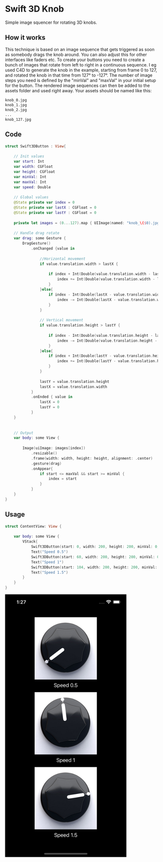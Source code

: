 Swift 3D Knob
===

Simple image squencer for rotating 3D knobs.

## How it works
This technique is based on an image sequence that gets triggered as soon as somebody drags the knob around. You can also adjust this for other interfaces like faders etc. To create your buttons you need to create a bunch of images that rotate from left to right in a continuous sequence. I eg used C4D to generate the knob in the example, starting from frame 0 to 127, and rotated the knob in that time from 127° to -127°. The number of image steps you need is defined by the "minVal" and "maxVal" in your initial setup for the button. The rendered image sequences can then be added to the assets folder and used right away. Your assets should be named like this:

```
knob_0.jpg
knob_1.jpg
knob_2.jpg
...
knob_127.jpg
```

## Code
```swift
struct Swift3DButton : View{
    
    // Init values
    var start: Int
    var width: CGFloat
    var height: CGFloat
    var minVal: Int
    var maxVal: Int
    var speed: Double
    
    // Global values
    @State private var index = 0
    @State private var lastX : CGFloat = 0
    @State private var lastY : CGFloat = 0
    
    private let images = (0...127).map { UIImage(named: "knob_\($0).jpg")! }
    
    // Handle drag rotate
    var drag: some Gesture {
        DragGesture()
            .onChanged {value in
                
                //Horizontal movement
                if value.translation.width > lastX {
                    
                    if index + Int(Double(value.translation.width - lastX) * speed) < maxVal {
                        index += Int(Double(value.translation.width - lastX) * speed)
                    }
                }else{
                    if index - Int(Double(lastX - value.translation.width) * speed) > minVal {
                        index -= Int(Double(lastX - value.translation.width) * speed)
                    }
                }
                
                // Vertical movement
                if value.translation.height > lastY {
                    
                    if index - Int(Double(value.translation.height - lastY) * speed) > minVal {
                        index -= Int(Double(value.translation.height - lastY) * speed)
                    }
                }else{
                    if index + Int(Double(lastY - value.translation.height) * speed) < maxVal {
                        index += Int(Double(lastY - value.translation.height) * speed)
                    }
                }

                lastY = value.translation.height
                lastX = value.translation.width
            }
            .onEnded { value in
                lastX = 0
                lastY = 0
            }
    }
    
    
    // Output
    var body: some View {
        
        Image(uiImage: images[index])
            .resizable()
            .frame(width: width, height: height, alignment: .center)
            .gesture(drag)
            .onAppear{
                if start <= maxVal && start >= minVal {
                    index = start
                }
            }
    }
}
```

## Usage
```swift
struct ContentView: View {

    var body: some View {
        VStack{
            Swift3DButton(start: 0, width: 200, height: 200, minVal: 0, maxVal: 127, speed: 0.5)
            Text("Speed 0.5")
            Swift3DButton(start: 60, width: 200, height: 200, minVal: 0, maxVal: 127, speed: 1)
            Text("Speed 1")
            Swift3DButton(start: 104, width: 200, height: 200, minVal: 0, maxVal: 127, speed: 1.5)
            Text("Speed 1.5")
        }
    }
}
```


<img width="400" src="https://github.com/eddysalzmann/Swift-3d-Knob/blob/main/swift-3d-knob.png?raw=true">
